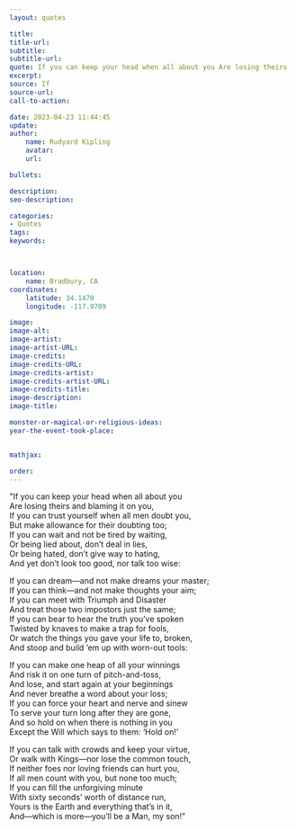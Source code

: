 ```yaml
---
layout: quotes

title:
title-url:
subtitle:
subtitle-url:
quote: If you can keep your head when all about you Are losing theirs
excerpt:
source: If
source-url:
call-to-action:

date: 2023-04-23 11:44:45
update:
author:
    name: Rudyard Kipling
    avatar:
    url:

bullets:

description:
seo-description:

categories:
- Quotes
tags:
keywords:



location:
    name: Bradbury, CA
coordinates:
    latitude: 34.1470
    longitude: -117.9709

image:
image-alt:
image-artist:
image-artist-URL:
image-credits:
image-credits-URL:
image-credits-artist:
image-credits-artist-URL:
image-credits-title:
image-description:
image-title:

monster-or-magical-or-religious-ideas:
year-the-event-took-place:


mathjax:

order:
---
```

"If you can keep your head when all about you\
    Are losing theirs and blaming it on you,\
If you can trust yourself when all men doubt you,\
    But make allowance for their doubting too;\
If you can wait and not be tired by waiting,\
    Or being lied about, don’t deal in lies,\
Or being hated, don’t give way to hating,\
    And yet don’t look too good, nor talk too wise:

If you can dream—and not make dreams your master;\
    If you can think—and not make thoughts your aim;\
If you can meet with Triumph and Disaster\
    And treat those two impostors just the same;\
If you can bear to hear the truth you’ve spoken\
    Twisted by knaves to make a trap for fools,\
Or watch the things you gave your life to, broken,\
    And stoop and build ’em up with worn-out tools:

If you can make one heap of all your winnings\
    And risk it on one turn of pitch-and-toss,\
And lose, and start again at your beginnings\
    And never breathe a word about your loss;\
If you can force your heart and nerve and sinew\
    To serve your turn long after they are gone,\
And so hold on when there is nothing in you\
    Except the Will which says to them: ‘Hold on!’

If you can talk with crowds and keep your virtue,\
    Or walk with Kings—nor lose the common touch,\
If neither foes nor loving friends can hurt you,\
    If all men count with you, but none too much;\
If you can fill the unforgiving minute\
    With sixty seconds’ worth of distance run,\
Yours is the Earth and everything that’s in it,\
    And—which is more—you’ll be a Man, my son!"


